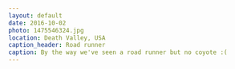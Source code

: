 ```yaml
---
layout: default
date: 2016-10-02
photo: 1475546324.jpg
location: Death Valley, USA
caption_header: Road runner
caption: By the way we've seen a road runner but no coyote :(
---
```

